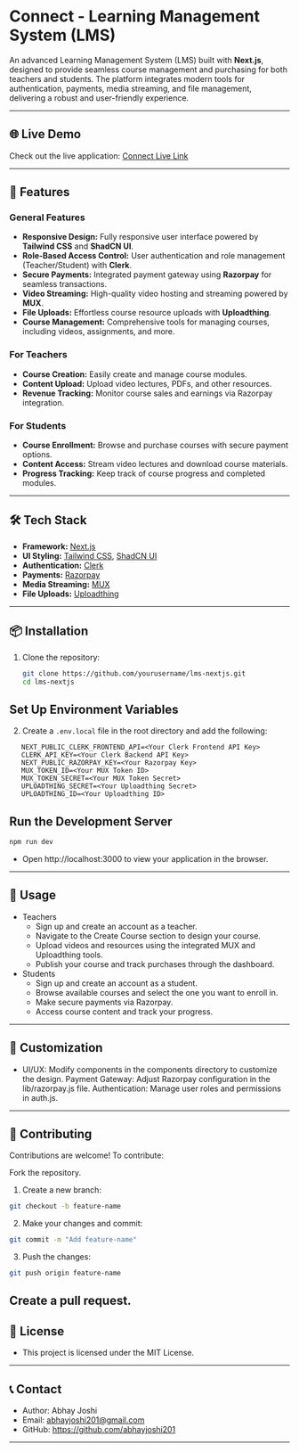 # Connect - Learning Management System (LMS)

An advanced Learning Management System (LMS) built with **Next.js**, designed to provide seamless course management and purchasing for both teachers and students. The platform integrates modern tools for authentication, payments, media streaming, and file management, delivering a robust and user-friendly experience.

---

## 🌐 Live Demo

Check out the live application: [Connect Live Link](https://cloud-course-six.vercel.app/search)

---

## 🚀 Features

### General Features
- **Responsive Design:** Fully responsive user interface powered by **Tailwind CSS** and **ShadCN UI**.
- **Role-Based Access Control:** User authentication and role management (Teacher/Student) with **Clerk**.
- **Secure Payments:** Integrated payment gateway using **Razorpay** for seamless transactions.
- **Video Streaming:** High-quality video hosting and streaming powered by **MUX**.
- **File Uploads:** Effortless course resource uploads with **Uploadthing**.
- **Course Management:** Comprehensive tools for managing courses, including videos, assignments, and more.

### For Teachers
- **Course Creation:** Easily create and manage course modules.
- **Content Upload:** Upload video lectures, PDFs, and other resources.
- **Revenue Tracking:** Monitor course sales and earnings via Razorpay integration.

### For Students
- **Course Enrollment:** Browse and purchase courses with secure payment options.
- **Content Access:** Stream video lectures and download course materials.
- **Progress Tracking:** Keep track of course progress and completed modules.

---

## 🛠️ Tech Stack

- **Framework:** [Next.js](https://nextjs.org/)
- **UI Styling:** [Tailwind CSS](https://tailwindcss.com/), [ShadCN UI](https://shadcn.dev/)
- **Authentication:** [Clerk](https://clerk.dev/)
- **Payments:** [Razorpay](https://razorpay.com/)
- **Media Streaming:** [MUX](https://www.mux.com/)
- **File Uploads:** [Uploadthing](https://uploadthing.com/)

---

## 📦 Installation

1. Clone the repository:
   ```bash
   git clone https://github.com/yourusername/lms-nextjs.git
   cd lms-nextjs
## Set Up Environment Variables

2. Create a `.env.local` file in the root directory and add the following:

```env
   NEXT_PUBLIC_CLERK_FRONTEND_API=<Your Clerk Frontend API Key>
   CLERK_API_KEY=<Your Clerk Backend API Key>
   NEXT_PUBLIC_RAZORPAY_KEY=<Your Razorpay Key>
   MUX_TOKEN_ID=<Your MUX Token ID>
   MUX_TOKEN_SECRET=<Your MUX Token Secret>
   UPLOADTHING_SECRET=<Your Uploadthing Secret>
   UPLOADTHING_ID=<Your Uploadthing ID>
```
## Run the Development Server
```bash
npm run dev
```
- Open http://localhost:3000 to view your application in the browser.
---
## 📖 Usage
   - Teachers
      - Sign up and create an account as a teacher.
      - Navigate to the Create Course section to design your course.
      - Upload videos and resources using the integrated MUX and Uploadthing tools.
      - Publish your course and track purchases through the dashboard.
   - Students
      - Sign up and create an account as a student.
      - Browse available courses and select the one you want to enroll in.
      - Make secure payments via Razorpay.
      - Access course content and track your progress.
---
## 🎨 Customization
- UI/UX: Modify components in the components directory to customize the design.
Payment Gateway: Adjust Razorpay configuration in the lib/razorpay.js file.
Authentication: Manage user roles and permissions in auth.js.
---
## 🤝 Contributing
Contributions are welcome! To contribute:

Fork the repository.
1. Create a new branch:
```bash
git checkout -b feature-name
```
2. Make your changes and commit:
```bash
git commit -m "Add feature-name"
```
3. Push the changes:
```bash
git push origin feature-name
```
Create a pull request.
---

## 📜 License
- This project is licensed under the MIT License.
---
## 📞 Contact
- Author: Abhay Joshi
- Email: abhayjoshi201@gmail.com
- GitHub: https://github.com/abhayjoshi201
  
---
